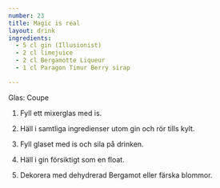 ```yaml
---
number: 23
title: Magic is real
layout: drink
ingredients: 
  - 5 cl gin (Illusionist)
  - 2 cl limejuice 
  - 2 cl Bergamotte Liqueur
  - 1 cl Paragon Timur Berry sirap

---
```



Glas: Coupe

1) Fyll ett mixerglas med is.  

2) Häll i samtliga ingredienser utom gin och rör tills kylt.  
3) Fyll glaset med is och sila på drinken.  
4) Häll i gin försiktigt som en float.  
5) Dekorera med dehydrerad Bergamot eller färska blommor.  

